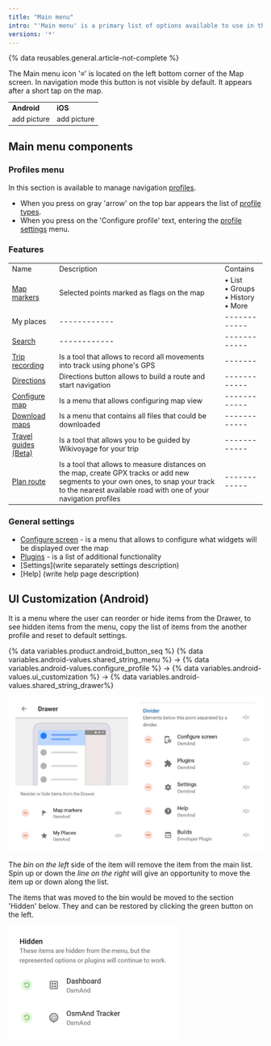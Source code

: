 ```yaml
---
title: "Main menu"
intro: "'Main menu' is a primary list of options available to use in the application. It provides quick access to the profile configuration, features, and general settings."
versions: '*'
---
```

{% data reusables.general.article-not-complete %}

<!-- - Make similar description of Main menu to [Configure map menu](/osmand/map/configure-map-menu)
- explain each item in the drawer with links if they are not present
- explain how to configure items list in the drawer -->

The Main menu icon '&#8801;' is located on the left bottom corner of the Map screen. In navigation mode this button is not visible by default. It appears after a short tap on the map. 

| | |
|------------|------------|
| **Android** | **iOS** |
|add picture|add picture|

## Main menu components

### Profiles menu
In this section is available to manage navigation [profiles](osmand/personal/profiles). 
- When you press on gray 'arrow' on the top bar appears the list of [profile types](osmand/personal/profiles#profile-types). 
- When you press on the 'Configure profile' text, entering the [profile settings](osmand/personal/profiles#profile-settings) menu.

### Features
| | | |
|----------|------------|------------|
|Name|Description|Contains|
|[Map markers](osmand/widgets/markers)|Selected points marked as flags on the map|• List <br>  • Groups <br>  • History <br>  • More|
|My places|------------|------------|
|[Search](osmand/search)|------------|------------|
|[Trip recording](osmand/plugins/trip-recording)|Is a tool that allows to record all movements into track using phone's GPS|-------|
|[Directions](osmand/widgets/map-buttons#directions)|Directions button allows to build a route and start navigation|------------|
|[Configure map](osmand/map/configure-map-menu)|Is a menu that allows configuring map view|------------|
|[Download maps](osmand/start-with/download-maps)|Is a menu that contains all files that could be downloaded|------------|
|[Travel guides (Beta)](osmand/plan-route/travel-guides)|Is a tool that allows you to be guided by Wikivoyage for your trip|------------|
|[Plan route](9osmand/plan-route/create-route)|Is a tool that allows to measure distances on the map, create GPX tracks or add new segments to your own ones, to snap your track to the nearest available road with one of your navigation profiles|------------|

### General settings
- [Configure screen](osmand/widgets/configure-screen) - is a menu that allows to configure what widgets will be displayed over the map
- [Plugins](osmand/plugins) - is a list of additional functionality
- [Settings](write separately settings description)
- [Help] (write help page description)

## UI Customization (Android)

It is a menu where the user can reorder or hide items from the Drawer, to see hidden items from the menu, copy the list of items from the another profile and reset to default settings.

{% data variables.product.android_button_seq %} {% data variables.android-values.shared_string_menu %} → {% data variables.android-values.configure_profile %} → {% data variables.android-values.ui_customization %} → {% data variables.android-values.shared_string_drawer%}

![Drawer menu items ](/assets/images/settings/drawer_menu_items.png)

The *bin on the left* side of the item will remove the item from the main list.
Spin up or down the *line on the right* will give an opportunity to move the item up or down along the list.

The items that was moved to the bin would be moved to the section 'Hidden' below. They and can be restored by clicking the green button on the left.

![Drawer menu hidden items ](/assets/images/settings/drawer_menu_hidden_items.png)

